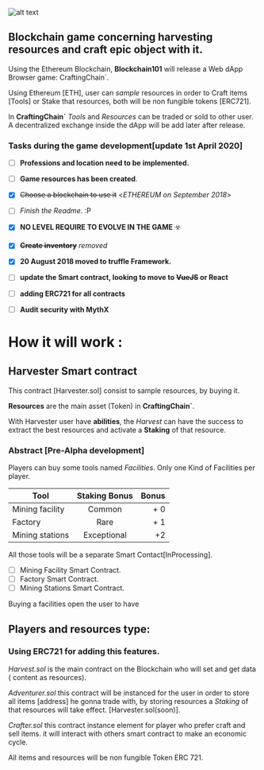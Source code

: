

![alt text](https://image.flaticon.com/icons/svg/2708/2708997.svg) 


##  Blockchain game concerning harvesting resources and craft epic object with it.

Using the Ethereum Blockchain, **Blockchain101** will release a  Web dApp Browser game:  CraftingChain`.

Using Ethereum [ETH], user can *sample* resources in order to Craft items [Tools] or Stake that resources, both will be non fungible tokens [ERC721].

In **CraftingChain`** *Tools* and *Resources* can be traded or sold to other user.
A decentralized exchange inside the dApp will be add later after release.



### Tasks during the game development[update 1st April 2020]

- [ ]  **Professions and location need to be implemented.**
- [ ]  **Game resources has been created**.
- [x]  ~~Choose a blockchain to use it~~  <*ETHEREUM on September 2018*>
- [ ]  *Finish the Readme*. :P
- [x]  **NO LEVEL REQUIRE TO EVOLVE IN THE GAME** ☣️
- [x]  ~~**Create inventory**~~ *removed*
- [x]  **20 August 2018 moved to truffle Framework.**
- [ ]  **update the Smart contract, looking to move to ~~VueJS~~ or React**
- [ ]  **adding ERC721 for all contracts**
- [ ]  **Audit security with MythX**


# How it will work :
## Harvester Smart contract
This contract [Harvester.sol] consist to sample resources, by buying it.

**Resources** are the main asset (Token) in **CraftingChain`**.


With Harvester user have **abilities**, the *Harvest* can have the success to extract the best resources and activate a **Staking** of that resource.


### Abstract [Pre-Alpha development]

Players can buy some tools named *Facilities*. 
Only one Kind of Facilities per player.

| Tool           | Staking Bonus  | Bonus |
| ---------------|:--------------:| -----:|
| Mining facility| Common         |   + 0 |
| Factory        | Rare           |   + 1 |
| Mining stations| Exceptional    |    +2 |

All those tools will be a separate Smart Contact[InProcessing].
- [ ] Mining Facility Smart Contract.
- [ ] Factory Smart Contract.
- [ ] Mining Stations Smart Contract.

Buying a facilities open the user to have 
 
 

## Players and resources type:
### Using ERC721 for adding this features.

*Harvest.sol* is the main contract on the Blockchain who will set and get data ( content as resources).

*Adventurer.sol* this contract will be instanced for the user in order to store all items [address] he gonna trade with, by storing resources a *Staking* of that resources will take effect. [Harvester.sol(soon)].

*Crafter.sol* this contract instance element for player who prefer craft and sell items.  it will interact with others smart contract to make an economic cycle.


All items and resources will be non fungible Token ERC 721.









  
